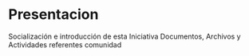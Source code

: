 # Presentacion
Socialización e introducción de esta Iniciativa Documentos, Archivos y Actividades referentes comunidad

